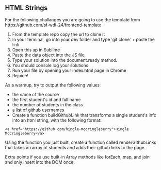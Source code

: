 ## HTML Strings

For the following challanges you are going to use the template from https://github.com/sf-wdi-24/frontend-template

1. From the template repo copy the url to clone it
2. In your terminal, go into your dev folder and type 'git clone' + paste the link
3. Open this up in Sublime
4. Paste the data object into the JS file.
5. Type your solution into the document.ready method.
6. You should console.log your solutions
7. Run your file by opening your index.html page in Chrome
8. Rejoice!

As a warmup, try to output the following values:

  * the name of the course
  * the first student's id and full name
  * the number of students in the class
  * a list of github usernames
  * Create a function buildGithubLink that transforms a single student's info into an html string, with the following format:

`<a href="https://github.com/hingle-mccringleberry">Hingle McCringleberry</a>`

Using the function you just built, create a function called renderGithubLinks that takes an array of students and adds their github links to the page.

Extra points if you use built-in Array methods like forEach, map, and join and only insert into the DOM once.
